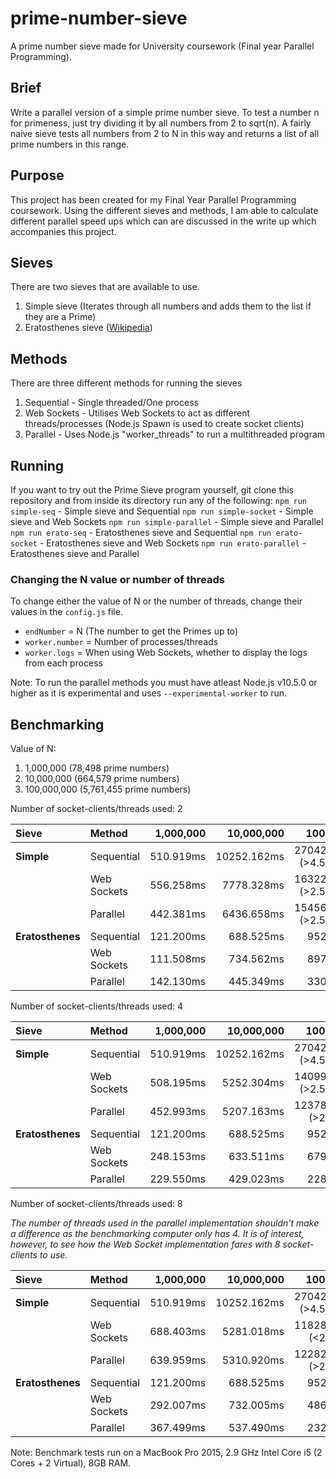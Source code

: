 # prime-number-sieve
A prime number sieve made for University coursework (Final year Parallel Programming).

## Brief
Write a parallel version of a simple prime number sieve. To test a number n for primeness, just try dividing it by all numbers from 2 to sqrt(n). A fairly naive sieve tests all numbers from 2 to N in this way and returns a list of all prime numbers in this range.

## Purpose
This project has been created for my Final Year Parallel Programming coursework.
Using the different sieves and methods, I am able to calculate different parallel speed ups which can are discussed in the write up which accompanies this project.

## Sieves
There are two sieves that are available to use.
1. Simple sieve (Iterates through all numbers and adds them to the list if they are a Prime)
2. Eratosthenes sieve ([Wikipedia](https://en.wikipedia.org/wiki/Sieve_of_Eratosthenes))

## Methods
There are three different methods for running the sieves
1. Sequential - Single threaded/One process
2. Web Sockets - Utilises Web Sockets to act as different threads/processes (Node.js Spawn is used to create socket clients)
3. Parallel - Uses Node.js "worker_threads" to run a multithreaded program

## Running
If you want to try out the Prime Sieve program yourself, git clone this repository and from inside its directory run any of the following:
`npm run simple-seq` - Simple sieve and Sequential
`npm run simple-socket` - Simple sieve and Web Sockets
`npm run simple-parallel` - Simple sieve and Parallel
`npm run erato-seq` - Eratosthenes sieve and Sequential
`npm run erato-socket` - Eratosthenes sieve and Web Sockets
`npm run erato-parallel` - Eratosthenes sieve and Parallel

### Changing the N value or number of threads
To change either the value of N or the number of threads, change their values in the `config.js` file.
* `endNumber` = N (The number to get the Primes up to)
* `worker.number` = Number of processes/threads
* `worker.logs` = When using Web Sockets, whether to display the logs from each process

Note: To run the parallel methods you must have atleast Node.js v10.5.0 or higher as it is experimental and uses `--experimental-worker` to run. 

## Benchmarking
Value of N: 
1. 1,000,000 (78,498 prime numbers)
2. 10,000,000 (664,579 prime numbers)
3. 100,000,000 (5,761,455 prime numbers)

Number of socket-clients/threads used: 2

| Sieve             | Method       |      1,000,000|      10,000,000 |                    100,000,000 |
|:------------------|:-------------|--------------:|----------------:|-------------------------------:|
| **Simple**        | Sequential   |     510.919ms |     10252.162ms |    270422.741ms (>4.5 minutes) |
|                   | Web Sockets  |     556.258ms |      7778.328ms |    163222.519ms (>2.5 minutes) |
|                   | Parallel     |     442.381ms |      6436.658ms |    154567.071ms (>2.5 minutes) |
| **Eratosthenes**  | Sequential   |     121.200ms |       688.525ms |                     9524.606ms |
|                   | Web Sockets  |     111.508ms |       734.562ms |                     8974.723ms |
|                   | Parallel     |     142.130ms |       445.349ms |                     3309.397ms |

Number of socket-clients/threads used: 4

| Sieve             | Method       |      1,000,000|      10,000,000 |                    100,000,000 |
|:------------------|:-------------|--------------:|----------------:|-------------------------------:|
| **Simple**        | Sequential   |     510.919ms |     10252.162ms |    270422.741ms (>4.5 minutes) |
|                   | Web Sockets  |     508.195ms |      5252.304ms |    140995.694ms (>2.5 minutes) |
|                   | Parallel     |     452.993ms |      5207.163ms |      123787.237ms (>2 minutes) |
| **Eratosthenes**  | Sequential   |     121.200ms |       688.525ms |                     9524.606ms |
|                   | Web Sockets  |     248.153ms |       633.511ms |                     6796.735ms |
|                   | Parallel     |     229.550ms |        429.023ms|                     2287.759ms |

Number of socket-clients/threads used: 8

_The number of threads used in the parallel implementation shouldn't make a difference as the benchmarking computer only has 4._
_It is of interest, however, to see how the Web Socket implementation fares with 8 socket-clients to use._

| Sieve             | Method       |      1,000,000|      10,000,000 |                    100,000,000 |
|:------------------|:-------------|--------------:|----------------:|-------------------------------:|
| **Simple**        | Sequential   |     510.919ms |     10252.162ms |    270422.741ms (>4.5 minutes) |
|                   | Web Sockets  |     688.403ms |      5281.018ms |      118286.530ms (<2 minutes) |
|                   | Parallel     |     639.959ms |      5310.920ms |      122829.183ms (>2 minutes) |
| **Eratosthenes**  | Sequential   |     121.200ms |       688.525ms |                     9524.606ms |
|                   | Web Sockets  |     292.007ms |       732.005ms |                     4865.255ms |
|                   | Parallel     |     367.499ms |       537.490ms |                     2325.793ms |

Note: Benchmark tests run on a MacBook Pro 2015, 2.9 GHz Intel Core i5 (2 Cores + 2 Virtual), 8GB RAM.
